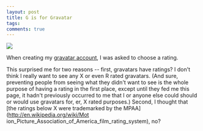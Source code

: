 ```yaml
---
layout: post
title: G is for Gravatar
tags: 
comments: true
---
```

[![](http://farm6.static.flickr.com/5204/5365925206_b4ae45b001.jpg)](http://www.flickr.com/photos/metamatt/5365925206/)

When creating my [gravatar account](http://en.gravatar.com/metamatt), I was
asked to choose a rating.

This surprised me for two reasons -- first, gravatars have ratings? I don't
think I really want to see any X or even R rated gravatars. (And sure,
preventing people from seeing what they didn't want to see is the whole
purpose of having a rating in the first place, except until they fed me this
page, it hadn't previously occurred to me that I or anyone else could should
or would use gravatars for, er, X rated purposes.) Second, I thought that [the ratings below X were trademarked by the MPAA](http://en.wikipedia.org/wiki/Mot ion_Picture_Association_of_America_film_rating_system), no?
